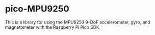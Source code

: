 # pico-MPU9250
This is a library for using the MPU9250 9-DoF accelerometer, gyro,
and magnetometer with the Raspberry Pi Pico SDK.
